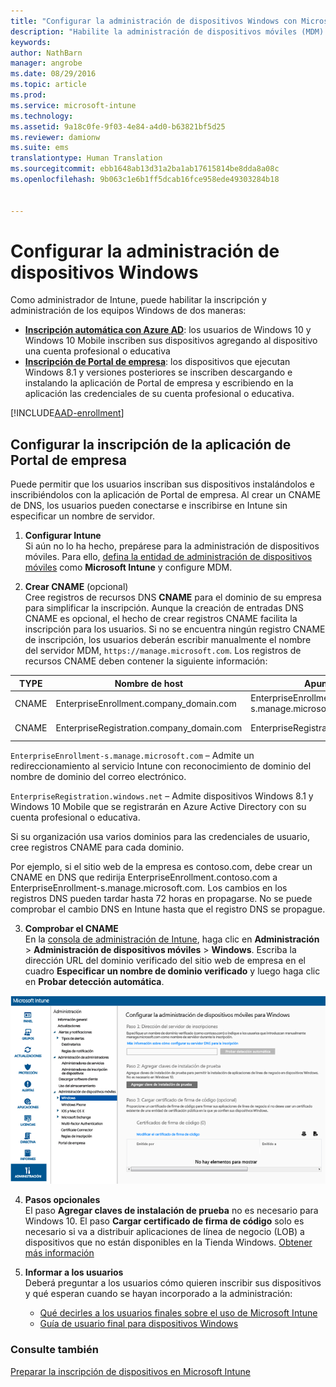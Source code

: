 ```yaml
---
title: "Configurar la administración de dispositivos Windows con Microsoft Intune | Microsoft Intune"
description: "Habilite la administración de dispositivos móviles (MDM) para PC con Windows, incluidos dispositivos Windows 10 con Microsoft Intune."
keywords: 
author: NathBarn
manager: angrobe
ms.date: 08/29/2016
ms.topic: article
ms.prod: 
ms.service: microsoft-intune
ms.technology: 
ms.assetid: 9a18c0fe-9f03-4e84-a4d0-b63821bf5d25
ms.reviewer: damionw
ms.suite: ems
translationtype: Human Translation
ms.sourcegitcommit: ebb1648ab13d31a2ba1ab17615814be8dda8a08c
ms.openlocfilehash: 9b063c1e6b1ff5dcab16fce958ede49303284b18


---
```


# Configurar la administración de dispositivos Windows

Como administrador de Intune, puede habilitar la inscripción y administración de los equipos Windows de dos maneras:

- **[Inscripción automática con Azure AD](#azure-active-directory-enrollment)**: los usuarios de Windows 10 y Windows 10 Mobile inscriben sus dispositivos agregando al dispositivo una cuenta profesional o educativa
- **[Inscripción de Portal de empresa](#company-portal-app-enrollment)**: los dispositivos que ejecutan Windows 8.1 y versiones posteriores se inscriben descargando e instalando la aplicación de Portal de empresa y escribiendo en la aplicación las credenciales de su cuenta profesional o educativa.

[!INCLUDE[AAD-enrollment](../includes/win10-automatic-enrollment-aad.md)]

## Configurar la inscripción de la aplicación de Portal de empresa
Puede permitir que los usuarios inscriban sus dispositivos instalándolos e inscribiéndolos con la aplicación de Portal de empresa. Al crear un CNAME de DNS, los usuarios pueden conectarse e inscribirse en Intune sin especificar un nombre de servidor.

1. **Configurar Intune**<br>
Si aún no lo ha hecho, prepárese para la administración de dispositivos móviles. Para ello, [defina la entidad de administración de dispositivos móviles](get-ready-to-enroll-devices-in-microsoft-intune.md#set-mobile-device-management-authority) como **Microsoft Intune** y configure MDM.

2. **Crear CNAME** (opcional)<br>Cree registros de recursos DNS **CNAME** para el dominio de su empresa para simplificar la inscripción. Aunque la creación de entradas DNS CNAME es opcional, el hecho de crear registros CNAME facilita la inscripción para los usuarios. Si no se encuentra ningún registro CNAME de inscripción, los usuarios deberán escribir manualmente el nombre del servidor MDM, `https://manage.microsoft.com`.  Los registros de recursos CNAME deben contener la siguiente información:

  |TYPE|Nombre de host|Apunta a|TTL|
  |--------|-------------|-------------|-------|
  |CNAME|EnterpriseEnrollment.company_domain.com|EnterpriseEnrollment-s.manage.microsoft.com |1 hora|
  |CNAME|EnterpriseRegistration.company_domain.com|EnterpriseRegistration.windows.net|1 hora|

  `EnterpriseEnrollment-s.manage.microsoft.com` – Admite un redireccionamiento al servicio Intune con reconocimiento de dominio del nombre de dominio del correo electrónico.

  `EnterpriseRegistration.windows.net` – Admite dispositivos Windows 8.1 y Windows 10 Mobile que se registrarán en Azure Active Directory con su cuenta profesional o educativa.

  Si su organización usa varios dominios para las credenciales de usuario, cree registros CNAME para cada dominio.

  Por ejemplo, si el sitio web de la empresa es contoso.com, debe crear un CNAME en DNS que redirija EnterpriseEnrollment.contoso.com a EnterpriseEnrollment-s.manage.microsoft.com. Los cambios en los registros DNS pueden tardar hasta 72 horas en propagarse. No se puede comprobar el cambio DNS en Intune hasta que el registro DNS se propague.

3.  **Comprobar el CNAME**<br>En la [consola de administración de Intune](http://manage.microsoft.com), haga clic en **Administración** &gt; **Administración de dispositivos móviles** &gt; **Windows**. Escriba la dirección URL del dominio verificado del sitio web de empresa en el cuadro **Especificar un nombre de dominio verificado** y luego haga clic en **Probar detección automática**.

  ![Cuadro de diálogo de administración de dispositivos Windows](../media/enroll-intune-winenr.png)

4.  **Pasos opcionales**<br>El paso **Agregar claves de instalación de prueba** no es necesario para Windows 10. El paso **Cargar certificado de firma de código** solo es necesario si va a distribuir aplicaciones de línea de negocio (LOB) a dispositivos que no están disponibles en la Tienda Windows. [Obtener más información](set-up-windows-phone-8.0-management-with-microsoft-intune.md)

6.  **Informar a los usuarios**<br>Deberá preguntar a los usuarios cómo quieren inscribir sus dispositivos y qué esperan cuando se hayan incorporado a la administración:
      - [Qué decirles a los usuarios finales sobre el uso de Microsoft Intune](what-to-tell-your-end-users-about-using-microsoft-intune.md)
      - [Guía de usuario final para dispositivos Windows](../enduser/using-your-windows-device-with-intune.md)

### Consulte también
[Preparar la inscripción de dispositivos en Microsoft Intune](get-ready-to-enroll-devices-in-microsoft-intune.md)



<!--HONumber=Aug16_HO5-->



